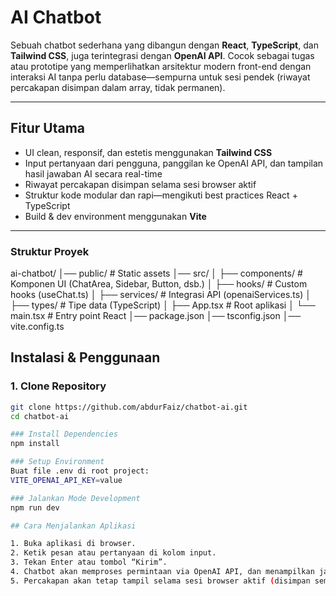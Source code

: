 #  AI Chatbot

Sebuah chatbot sederhana yang dibangun dengan **React**, **TypeScript**, dan **Tailwind CSS**, juga terintegrasi dengan **OpenAI API**. Cocok sebagai tugas atau prototipe yang memperlihatkan arsitektur modern front-end dengan interaksi AI tanpa perlu database—sempurna untuk sesi pendek (riwayat percakapan disimpan dalam array, tidak permanen).

---

##  Fitur Utama
- UI clean, responsif, dan estetis menggunakan **Tailwind CSS**
- Input pertanyaan dari pengguna, panggilan ke OpenAI API, dan tampilan hasil jawaban AI secara real-time
- Riwayat percakapan disimpan selama sesi browser aktif
- Struktur kode modular dan rapi—mengikuti best practices React + TypeScript
- Build & dev environment menggunakan **Vite**

---

###  Struktur Proyek
ai-chatbot/
│── public/               # Static assets
│── src/
│   ├── components/       # Komponen UI (ChatArea, Sidebar, Button, dsb.)
│   ├── hooks/            # Custom hooks (useChat.ts)
│   ├── services/         # Integrasi API (openaiServices.ts)
│   ├── types/            # Tipe data (TypeScript)
│   ├── App.tsx           # Root aplikasi
│   └── main.tsx          # Entry point React
│── package.json
│── tsconfig.json
│── vite.config.ts

##  Instalasi & Penggunaan

### 1. Clone Repository
```bash
git clone https://github.com/abdurFaiz/chatbot-ai.git
cd chatbot-ai

### Install Dependencies
npm install

### Setup Environment
Buat file .env di root project:
VITE_OPENAI_API_KEY=value

### Jalankan Mode Development
npm run dev

## Cara Menjalankan Aplikasi

1. Buka aplikasi di browser.
2. Ketik pesan atau pertanyaan di kolom input.
3. Tekan Enter atau tombol “Kirim”.
4. Chatbot akan memproses permintaan via OpenAI API, dan menampilkan jawaban AI.
5. Percakapan akan tetap tampil selama sesi browser aktif (disimpan sementara di array).


